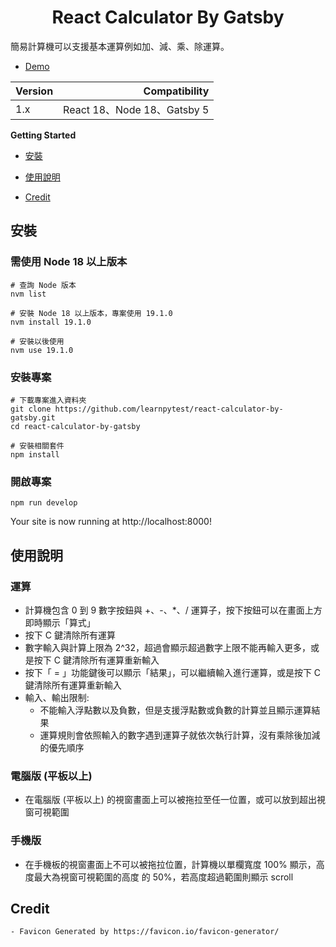 <h1 align="center">
  React Calculator By Gatsby
</h1>

簡易計算機可以支援基本運算例如加、減、乘、除運算。

- [Demo](https://rc-calculator-gatsby.netlify.app/)

| Version | Compatibility | 
| :-----| ----: |
| 1.x | React 18、Node 18、Gatsby 5 | 
 
**Getting Started**

 - [安裝](#安裝)

 - [使用說明](#使用說明)

 - [Credit](#Credit)

## 安裝

### 需使用 Node 18 以上版本

```shell
# 查詢 Node 版本
nvm list

# 安裝 Node 18 以上版本，專案使用 19.1.0
nvm install 19.1.0

# 安裝以後使用
nvm use 19.1.0
```

### 安裝專案

```shell
# 下載專案進入資料夾
git clone https://github.com/learnpytest/react-calculator-by-gatsby.git
cd react-calculator-by-gatsby

# 安裝相關套件
npm install
```

### 開啟專案

```shell
npm run develop
```
Your site is now running at http://localhost:8000!

## 使用說明

### 運算

   - 計算機包含 0 到 9 數字按鈕與 +、-、*、/ 運算子，按下按鈕可以在畫面上方即時顯示「算式」
   - 按下 C 鍵清除所有運算
   - 數字輸入與計算上限為 2^32，超過會顯示超過數字上限不能再輸入更多，或是按下 C 鍵清除所有運算重新輸入
   - 按下「 = 」功能鍵後可以顯示「結果」，可以繼續輸入進行運算，或是按下 C 鍵清除所有運算重新輸入
   - 輸入、輸出限制: 
        - 不能輸入浮點數以及負數，但是支援浮點數或負數的計算並且顯示運算結果
        - 運算規則會依照輸入的數字遇到運算子就依次執行計算，沒有乘除後加減的優先順序

### 電腦版 (平板以上)

   - 在電腦版 (平板以上) 的視窗畫面上可以被拖拉至任一位置，或可以放到超出視窗可視範圍

### 手機版

   - 在手機板的視窗畫面上不可以被拖拉位置，計算機以單欄寬度 100% 顯示，高度最大為視窗可視範圍的高度
     的 50%，若高度超過範圍則顯示 scroll

## Credit

    - Favicon Generated by https://favicon.io/favicon-generator/